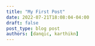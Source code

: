 ```yaml
---
title: "My First Post"
date: 2022-07-21T18:08:04-04:00
draft: false
post_type: blog post
authors: [danqic, karthikn]
---
```



